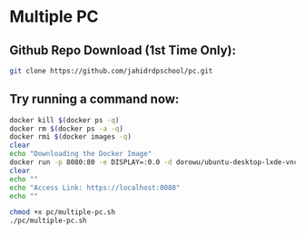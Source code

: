 # Multiple PC

## Github Repo Download (1st Time Only):

```bash
git clone https://github.com/jahidrdpschool/pc.git
```


## Try running a command now:

```bash
docker kill $(docker ps -q)
docker rm $(docker ps -a -q)
docker rmi $(docker images -q)
clear
echo "Downloading the Docker Image"
docker run -p 8080:80 -e DISPLAY=:0.0 -d dorowu/ubuntu-desktop-lxde-vnc
clear
echo ""
echo "Access Link: https://localhost:8080"
echo ""
```

```bash
chmod +x pc/multiple-pc.sh
./pc/multiple-pc.sh
```
